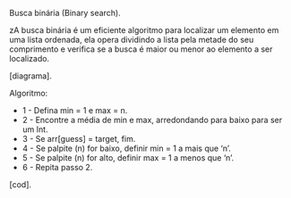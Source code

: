 Busca binária (Binary search). 

zA busca binária é um eficiente algoritmo para localizar um elemento em uma lista ordenada, ela opera dividindo a lista pela metade do seu comprimento e verifica se a busca é maior ou menor ao elemento a ser localizado.

[diagrama].

Algoritmo:

- 1 - Defina min = 1 e max = n.
- 2 - Encontre a média de min e max, arredondando para baixo para ser um Int.
- 3 - Se arr[guess] = target, fim.
- 4 - Se palpite (n) for baixo, definir min = 1 a mais que ‘n’.
- 5 - Se palpite (n) for alto, definir max = 1 a menos que ‘n’.
- 6 - Repita passo 2.

[cod].